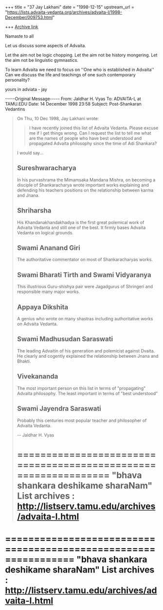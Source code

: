 +++
title = "37 Jay Lakhani"
date = "1998-12-15"
upstream_url = "https://lists.advaita-vedanta.org/archives/advaita-l/1998-December/009753.html"

+++
[Archive link](https://lists.advaita-vedanta.org/archives/advaita-l/1998-December/009753.html)

Namaste to all

Let us discuss some aspects of Advaita.

Let the aim not be logic chopping.
Let the aim not be history mongering.
Let the aim not be linguistic gymnastics.

To learn Advaita we need to focus on ''One who is established in Advaita''
Can we discuss the life and teachings of one such contemporary personality?

yours in adviata  - jay


-----Original Message-----
From: Jaldhar H. Vyas <jaldhar at BRAINCELLS.COM>
To: ADVAITA-L at TAMU.EDU <ADVAITA-L at TAMU.EDU>
Date: 14 December 1998 23:58
Subject: Post-Shankaran Vedantins


>On Thu, 10 Dec 1998, Jay Lakhani wrote:
>
>> I have recently joined this list of Advaita Vedanta. Please excuse me if
I
>> get things wrong. Can I request the list to tell me what are the names of
>> people who have best understood and propagated Advaita philosophy since
the
>> time of Adi Shankara?
>
>I would say...
>
>Sureshwaracharya
>----------------
>
>In his purvashrama the Mimamsaka Mandana Mishra, on becoming a disciple of
>Shankaracharya wrote important works explaining and defending his teachers
>positions on the relationship between karma and Jnana.
>
>Shriharsha
>----------
>
>His Khandanakhandakhadya is the first great polemical work of Advaita
>Vedanta and still one of the best.  It firmly bases Advaita Vedanta on
>logical grounds.
>
>Swami Ananand Giri
>------------------
>
>The authoritative commentator on most of Shankaracharyas works.
>
>Swami Bharati Tirth and Swami Vidyaranya
>----------------------------------------
>
>This illustrious Guru-shishya pair were Jagadgurus of Shringeri and
>responsible many major works.
>
>Appaya Dikshita
>---------------
>
>A genius who wrote on many shastras including authoritative works on
>Advaita Vedanta.
>
>Swami Madhusudan Saraswati
>--------------------------
>
>The leading Advaitin of his generation and polemicist against Dvaita.
>He clearly and cogently explained the relationship between Jnana and
>Bhakti.
>
>Vivekananda
>-----------
>
>The most important person on this list in terms of "propagating" Advaita
>philosophy.  The least important in terms of "best understood"
>
>Swami Jayendra Saraswati
>------------------------
>
>Probably this centuries most popular teacher and philosopher of Advaita
>Vedanta.
>
>--
>Jaldhar H. Vyas <jaldhar at braincells.com>
>
>================================================================
>"bhava shankara deshikame sharaNam"
>List archives : http://listserv.tamu.edu/archives/advaita-l.html
>================================================================
>

================================================================
"bhava shankara deshikame sharaNam"
List archives : http://listserv.tamu.edu/archives/advaita-l.html
================================================================

